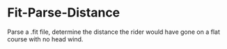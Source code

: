 # Fit-Parse-Distance
Parse a .fit file, determine the distance the rider would have gone on a flat course with no head wind.
